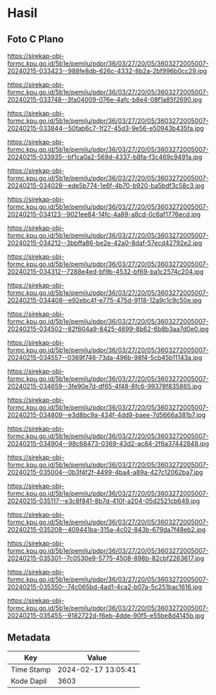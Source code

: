 # Hasil

## Foto C Plano

https://sirekap-obj-formc.kpu.go.id/5b1e/pemilu/pdpr/36/03/27/20/05/3603272005007-20240215-033423--988fe8db-626c-4332-8b2a-2bf996b0cc29.jpg

https://sirekap-obj-formc.kpu.go.id/5b1e/pemilu/pdpr/36/03/27/20/05/3603272005007-20240215-033748--3fa04009-076e-4afc-b8e4-08f1a85f2690.jpg

https://sirekap-obj-formc.kpu.go.id/5b1e/pemilu/pdpr/36/03/27/20/05/3603272005007-20240215-033844--50fab6c7-1f27-45d3-9e56-e50943b435fa.jpg

https://sirekap-obj-formc.kpu.go.id/5b1e/pemilu/pdpr/36/03/27/20/05/3603272005007-20240215-033935--bf1ca0a2-569d-4337-b8fa-f3c469c9491a.jpg

https://sirekap-obj-formc.kpu.go.id/5b1e/pemilu/pdpr/36/03/27/20/05/3603272005007-20240215-034028--ede5b774-1e6f-4b70-b920-ba5bdf3c58c3.jpg

https://sirekap-obj-formc.kpu.go.id/5b1e/pemilu/pdpr/36/03/27/20/05/3603272005007-20240215-034123--9021ee84-14fc-4a89-a8cd-0c6af1776ecd.jpg

https://sirekap-obj-formc.kpu.go.id/5b1e/pemilu/pdpr/36/03/27/20/05/3603272005007-20240215-034212--3bbffa86-be2e-42a0-8daf-57ecd42792e2.jpg

https://sirekap-obj-formc.kpu.go.id/5b1e/pemilu/pdpr/36/03/27/20/05/3603272005007-20240215-034312--7288e4ed-bf9b-4532-bf69-ba1c2574c204.jpg

https://sirekap-obj-formc.kpu.go.id/5b1e/pemilu/pdpr/36/03/27/20/05/3603272005007-20240215-034408--e92ebc4f-e775-475d-9118-12a9c1c9c50e.jpg

https://sirekap-obj-formc.kpu.go.id/5b1e/pemilu/pdpr/36/03/27/20/05/3603272005007-20240215-034502--82f604a9-8425-4699-8b62-6b8b3aa7d0e0.jpg

https://sirekap-obj-formc.kpu.go.id/5b1e/pemilu/pdpr/36/03/27/20/05/3603272005007-20240215-034557--0369f746-73da-496b-98f4-5cb45b11143a.jpg

https://sirekap-obj-formc.kpu.go.id/5b1e/pemilu/pdpr/36/03/27/20/05/3603272005007-20240215-034659--3fe90e7d-df65-4f48-8fc6-99378f835865.jpg

https://sirekap-obj-formc.kpu.go.id/5b1e/pemilu/pdpr/36/03/27/20/05/3603272005007-20240215-034809--e3d8bc9a-434f-4dd9-baee-7d5666a381b7.jpg

https://sirekap-obj-formc.kpu.go.id/5b1e/pemilu/pdpr/36/03/27/20/05/3603272005007-20240215-034904--98c68473-0369-43d2-ac84-2f6a37442848.jpg

https://sirekap-obj-formc.kpu.go.id/5b1e/pemilu/pdpr/36/03/27/20/05/3603272005007-20240215-035004--0b3f4f2f-4499-4ba4-a89a-427c12062ba7.jpg

https://sirekap-obj-formc.kpu.go.id/5b1e/pemilu/pdpr/36/03/27/20/05/3603272005007-20240215-035117--e3c8f841-8b7d-410f-a204-05d2521cb649.jpg

https://sirekap-obj-formc.kpu.go.id/5b1e/pemilu/pdpr/36/03/27/20/05/3603272005007-20240215-035208--409441ba-315a-4c02-843b-679da7f48eb2.jpg

https://sirekap-obj-formc.kpu.go.id/5b1e/pemilu/pdpr/36/03/27/20/05/3603272005007-20240215-035301--7c0530e9-5775-4508-898b-82cbf2263617.jpg

https://sirekap-obj-formc.kpu.go.id/5b1e/pemilu/pdpr/36/03/27/20/05/3603272005007-20240215-035350--74c065bd-4ad1-4ca2-b07a-5c251bac1616.jpg

https://sirekap-obj-formc.kpu.go.id/5b1e/pemilu/pdpr/36/03/27/20/05/3603272005007-20240215-035455--9182722d-f6eb-4dde-90f5-e55be8d4145b.jpg


## Metadata

| Key        | Value               |
| ---------- | ------------------- |
| Time Stamp | 2024-02-17 13:05:41 |
| Kode Dapil | 3603                |



